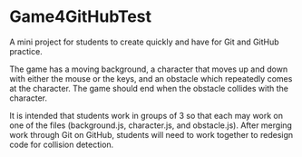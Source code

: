 # Game4GitHubTest
A mini project for students to create quickly and have for Git and GitHub practice. 

The game has a moving background, a character that moves up and down with
either the mouse or the keys, and an obstacle which repeatedly comes at
the character. The game should end when the obstacle collides with the
character.

It is intended that students work in groups of 3 so that each may work
on one of the files (background.js, character.js, and obstacle.js). After
merging work through Git on GitHub, students will need to work together
to redesign code for collision detection. 
